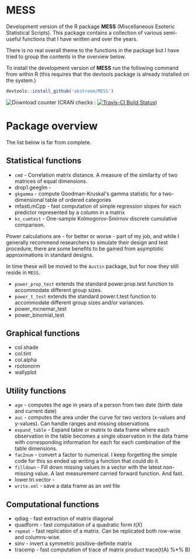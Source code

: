 # MESS


Development version of the R package **MESS** (Miscellaneous Esoteric
Statistical Scripts). This package contains a collection of various
semi-useful functions that I have written and over the years. 

There is no real overall theme to the functions in the package but I
have tried to group the contents in the overview below.

To install the development version of **MESS** run the following
command from within R (this requires that the devtools package is
already installed on the system.)

```r
devtools::install_github('ekstroem/MESS')
```

![Download counter](http://cranlogs.r-pkg.org/badges/grand-total/MESS)  (CRAN checks : [![Travis-CI Build Status](https://travis-ci.org/ekstroem/MESS.svg?branch=master)](https://travis-ci.org/ekstroem/MESS))



# Package overview


The list below is far from complete.


## Statistical functions

* `cmd` - Correlation matrix distance. A measure of the similarity of two matrices of equal dimensions.
* drop1.geeglm - 
* `gkgamma` - compute Goodman-Kruskal's gamma statistic for a
two-dimensional table of ordered categories
* mfastLmCpp - fast computation of simple regression slopes for each
predictor represented by a column in a matrix
* `ks_cumtest` - One-sample Kolmogorov-Smirnov discrete cumulative comparison.

Power calculations are - for better or worse - part of my job, and
while I generally recommend researchers to simulate their design and
test procedure, there are some benefits to be gained from asymptotic
approximations in standard designs.

In time these will be moved to the `Austin` package, but for now they
still reside in `MESS`.

* `power_prop_test` extends the standard power.prop.test function to
accommodate different group sizes.
* `power_t_test` extends the standard power.t.test function to
accommodate different group sizes and/or variances.
* power_mcnemar_test
* power_binomial_test


## Graphical functions

* col.shade
* col.tint
* col.alpha
* rootonorm
* wallyplot


## Utility functions

* `age` - computes the age in years of a person from two date (birth date and
  current date) 
* `auc` - computes the area under the curve for two vectors (x-values
and y-values). Can handle ranges and missing observations
* `expand_table` - Expand table or matrix to data frame where each observation
in the table becomes a single observation in the data frame with
corresponding information for each for each combination of the table
dimensions.
* `fac2num` - convert a factor to numerical. I keep forgetting the simple code for this so ended up writing a function that could do it.
* `filldown` - Fill down missing values in a vector with the latest non-missing
value. A last measurement carried forward function. And fast.
* lower.tri.vector - 
* `write.xml` - save a data frame as an xml file


## Computational functions

* qdiag - fast extraction of matrix diagonal
* quadform - fast computation of a quadratic form $t(X) %*% X$
* `repmat` - fast replication of a matrix. Can be replicated both row-wise and columns-wise.
* sinv - invert a symmetric positive-definite matrix
* tracemp - fast computation of trace of matrix product trace(t(A) %*% B)


